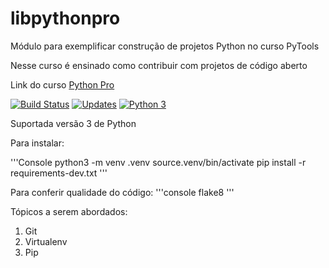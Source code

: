 # libpythonpro
Módulo para exemplificar construção  de projetos Python no curso PyTools

Nesse curso é ensinado como contribuir com projetos de código aberto

Link do curso [Python Pro](https://www.python.pro.br/)

[![Build Status](https://travis-ci.org/julianocramos/libpythonpro.svg?branch=master)](https://travis-ci.org/julianocramos/libpythonpro)
[![Updates](https://pyup.io/repos/github/julianocramos/libpythonpro/shield.svg)](https://pyup.io/repos/github/julianocramos/libpythonpro/)
[![Python 3](https://pyup.io/repos/github/julianocramos/libpythonpro/python-3-shield.svg)](https://pyup.io/repos/github/julianocramos/libpythonpro/)

Suportada versão 3 de Python

Para instalar:

'''Console
python3 -m venv .venv
source.venv/bin/activate
pip install -r requirements-dev.txt
'''

Para conferir qualidade do código:
'''console
flake8
'''

Tópicos a serem abordados:
1. Git
2. Virtualenv
3. Pip